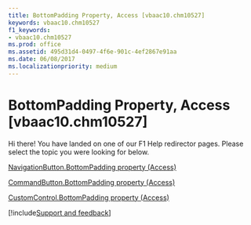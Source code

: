 ```yaml
---
title: BottomPadding Property, Access [vbaac10.chm10527]
keywords: vbaac10.chm10527
f1_keywords:
- vbaac10.chm10527
ms.prod: office
ms.assetid: 495d31d4-0497-4f6e-901c-4ef2867e91aa
ms.date: 06/08/2017
ms.localizationpriority: medium
---
```



# BottomPadding Property, Access [vbaac10.chm10527]

Hi there! You have landed on one of our F1 Help redirector pages. Please select the topic you were looking for below.

[NavigationButton.BottomPadding property (Access)](https://msdn.microsoft.com/library/63d7a4bb-8e82-2f27-afd0-2162c5b3cb5c%28Office.15%29.aspx)

[CommandButton.BottomPadding property (Access)](https://msdn.microsoft.com/library/c7806653-3e00-824e-f1af-7092369af0a7%28Office.15%29.aspx)

[CustomControl.BottomPadding property (Access)](https://msdn.microsoft.com/library/37fe735a-4fc8-c772-1cc9-a0208b2fe2e4%28Office.15%29.aspx)

[!include[Support and feedback](~/includes/feedback-boilerplate.md)]